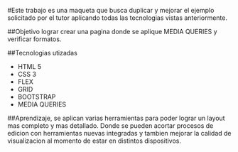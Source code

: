 #Este trabajo es una maqueta que busca duplicar y mejorar el ejemplo solicitado por el tutor aplicando todas las tecnologias vistas anteriormente.

##Objetivo lograr crear una pagina donde se aplique MEDIA QUERIES y verificar formatos.

##Tecnologias utizadas

- HTML 5
- CSS 3
- FLEX
- GRID
- BOOTSTRAP
- MEDIA QUERIES
  
##Aprendizaje, se aplican varias herramientas para poder lograr un layout mas completo y mas detallado. Donde se pueden acortar procesos de edicion con herramientas nuevas integradas y tambien mejorar la calidad de visualizacion al momento de estar en distintos dispositivos.
